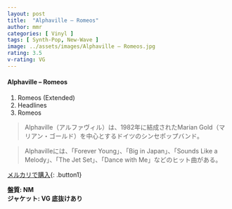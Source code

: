 ```yaml
---
layout: post
title:  "Alphaville – Romeos"
author: mmr
categories: [ Vinyl ]
tags: [ Synth-Pop, New-Wave ]
image: ../assets/images/Alphaville – Romeos.jpg
rating: 3.5
v-rating: VG
---
```


#### Alphaville – Romeos

1. Romeos (Extended)
2. Headlines
3. Romeos

> Alphaville（アルファヴィル）は、1982年に結成されたMarian Gold（マリアン・ゴールド）を中心とするドイツのシンセポップバンド。

> Alphavilleには、「Forever Young」、「Big in Japan」、「Sounds Like a Melody」、「The Jet Set」、「Dance with Me」などのヒット曲がある。


[メルカリで購入](https://jp.mercari.com/item/m19927021735){: .button1}

<div class="mt-4 mb-4 d-flex align-items-center">
<strong class="mr-1">盤質: NM</strong>
</div>
<div class="mt-4 mb-4 d-flex align-items-center">
<strong class="mr-1">ジャケット: VG 底抜けあり</strong>
</div>

